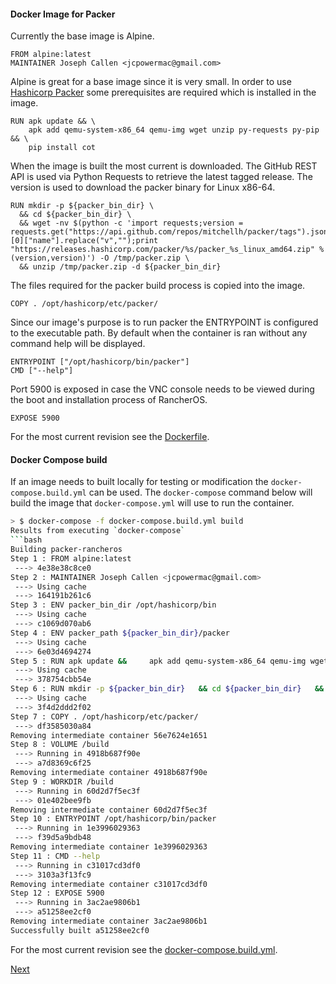 #### Docker Image for Packer

Currently the base image is Alpine.  
```
FROM alpine:latest
MAINTAINER Joseph Callen <jcpowermac@gmail.com>
```
Alpine is great for a base image since it is very small.
In order to use [Hashicorp Packer](http://packer.io) some prerequisites are required which is installed in the image.

```
RUN apk update && \
    apk add qemu-system-x86_64 qemu-img wget unzip py-requests py-pip && \
    pip install cot
```
When the image is built the most current is downloaded.  The GitHub REST API is used via Python Requests to retrieve the latest tagged release.  The version is used to download the packer binary for Linux x86-64.

```
RUN mkdir -p ${packer_bin_dir} \
  && cd ${packer_bin_dir} \
  && wget -nv $(python -c 'import requests;version = requests.get("https://api.github.com/repos/mitchellh/packer/tags").json()[0]["name"].replace("v","");print "https://releases.hashicorp.com/packer/%s/packer_%s_linux_amd64.zip" % (version,version)') -O /tmp/packer.zip \
  && unzip /tmp/packer.zip -d ${packer_bin_dir}
```
The files required for the packer build process is copied into the image.
```
COPY . /opt/hashicorp/etc/packer/
```
Since our image's purpose is to run packer the ENTRYPOINT is configured to the executable path.  By default when the container is ran without any command help will be displayed.
```
ENTRYPOINT ["/opt/hashicorp/bin/packer"]
CMD ["--help"]
```

Port 5900 is exposed in case the VNC console needs to be viewed during the boot and installation process of RancherOS.
```
EXPOSE 5900
```
For the most current revision see the [Dockerfile](../rancheros/Dockerfile).

#### Docker Compose build

If an image needs to built locally for testing or modification the `docker-compose.build.yml` can be used.
The `docker-compose` command below will build the image that `docker-compose.yml` will use to run the container.
```bash
> $ docker-compose -f docker-compose.build.yml build                                                                                                                                                                              ```
Results from executing `docker-compose`
```bash
Building packer-rancheros
Step 1 : FROM alpine:latest
 ---> 4e38e38c8ce0
Step 2 : MAINTAINER Joseph Callen <jcpowermac@gmail.com>
 ---> Using cache
 ---> 164191b261c6
Step 3 : ENV packer_bin_dir /opt/hashicorp/bin
 ---> Using cache
 ---> c1069d070ab6
Step 4 : ENV packer_path ${packer_bin_dir}/packer
 ---> Using cache
 ---> 6e03d4694274
Step 5 : RUN apk update &&     apk add qemu-system-x86_64 qemu-img wget unzip py-requests py-pip &&     pip install cot
 ---> Using cache
 ---> 378754cbb54e
Step 6 : RUN mkdir -p ${packer_bin_dir}   && cd ${packer_bin_dir}   && wget -nv $(python -c 'import requests;version = requests.get("https://api.github.com/repos/mitchellh/packer/tags").json()[0]["name"].replace("v","");print "https://releases.hashicorp.com/packer/%s/packer_%s_linux_amd64.zip" % (version,version)') -O /tmp/packer.zip   && unzip /tmp/packer.zip -d ${packer_bin_dir}
 ---> Using cache
 ---> 3f4d2ddd2f02
Step 7 : COPY . /opt/hashicorp/etc/packer/
 ---> df3585030a84
Removing intermediate container 56e7624e1651
Step 8 : VOLUME /build
 ---> Running in 4918b687f90e
 ---> a7d8369c6f25
Removing intermediate container 4918b687f90e
Step 9 : WORKDIR /build
 ---> Running in 60d2d7f5ec3f
 ---> 01e402bee9fb
Removing intermediate container 60d2d7f5ec3f
Step 10 : ENTRYPOINT /opt/hashicorp/bin/packer
 ---> Running in 1e3996029363
 ---> f39d5a9bdb48
Removing intermediate container 1e3996029363
Step 11 : CMD --help
 ---> Running in c31017cd3df0
 ---> 3103a3f13fc9
Removing intermediate container c31017cd3df0
Step 12 : EXPOSE 5900
 ---> Running in 3ac2ae9806b1
 ---> a51258ee2cf0
Removing intermediate container 3ac2ae9806b1
Successfully built a51258ee2cf0
```

For the most current revision see the [docker-compose.build.yml](../rancheros/docker-compose.build.yml).

[Next](03_packer_config.md)
